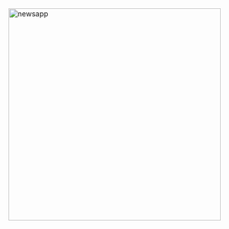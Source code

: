 <img width="418" alt="newsapp" src="https://github.com/Sarfaraz0730/News-app/assets/72138410/9fb941c4-0980-4022-889a-431b34664345">

